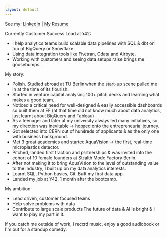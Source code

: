```yaml
---
layout: default
---
```

See my:     [LinkedIn](https://www.linkedin.com/in/natalia-walentynowicz/)  \|   [My Resume]()

Currently Customer Success Lead at Y42:
- I help analytics teams build scalable data pipelines with SQL & dbt on top of BigQuery or Snowflake. 
- Using data integration tools like Fivetran, Cdata and Airbyte. 
- Working with customers and seeing data setups raise brings me goosebumps.

My story: 
- Polish. Studied abroad at TU Berlin when the start-up scene pulled me in at the time of its flourish. 
- Started in venture capital analysing 100+ pitch decks and learning what makes a good team.
- Noticed a critical need for well-designed & easily accessible dashboards so built them at EF (at that time did not know much about data analytics, just learnt about BigQuery and Tableau)
- As a teenager and later at my university always led many initiatives, so my direction was inevitable -> hopped onto the entrepreneurial journey.
- Got selected into CERN out of hundreds of applicants & as the only one with business background.
- Met 3 great academics and started AquaVision → the first, real-time microplastics detector.
- Pitched, landed first traction and partnerships & was invited into the cohort of 10 female founders at Stealth Mode Factory Berlin.
- After not making it to bring AquaVision to the level of outstanding value to the industry, I built up on my data analytics interests. 
- Learnt SQL, Python basics, Git. Built my first data app.
- Landed my job at Y42, 1 month after the bootcamp.

My ambition:
- Lead driven, customer focused teams
- Help solve problems with data
- Contribute to large scale products
The future of data & AI is bright & I want to play my part in it.

If you catch me outside of work, I record music, enjoy a good audiobook or I'm out for a standup comedy.